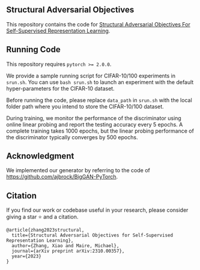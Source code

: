 
## Structural Adversarial Objectives


This repository contains the code for [Structural Adversarial Objectives For Self-Supervised Representation Learning](https://arxiv.org/abs/2310.00357).


## Running Code
This repository requires `pytorch >= 2.0.0`.

We provide a sample running script for CIFAR-10/100 experiments in `srun.sh`. You can use `bash srun.sh` to launch an experiment with the default hyper-parameters for the CIFAR-10 dataset.

Before running the code, please replace `data_path` in `srun.sh` with the local folder path where you intend to store the CIFAR-10/100 dataset.

During training, we monitor the performance of the discriminator using online linear probing and report the testing accuracy every 5 epochs. A complete training takes 1000 epochs, but the linear probing performance of the discriminator typically converges by 500 epochs.

## Acknowledgment
We implemented our generator by referring to the code of https://github.com/ajbrock/BigGAN-PyTorch.


## Citation
If you find our work or codebase useful in your research, please consider giving a star ⭐ and a citation.
```
@article{zhang2023structural,
  title={Structural Adversarial Objectives for Self-Supervised Representation Learning},
  author={Zhang, Xiao and Maire, Michael},
  journal={arXiv preprint arXiv:2310.00357},
  year={2023}
}
```
